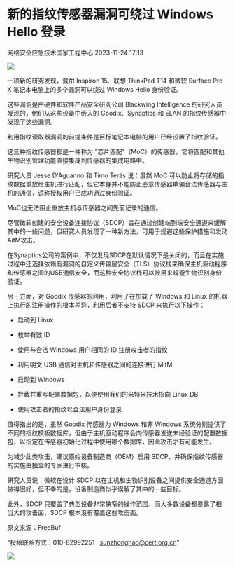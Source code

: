 #  新的指纹传感器漏洞可绕过 Windows Hello 登录   
 网络安全应急技术国家工程中心   2023-11-24 17:13  
  
![](https://mmbiz.qpic.cn/mmbiz_jpg/GoUrACT176nEBg7a6Ta8LVOUleIZOGdwGzvUQO85aWeyQNU8hwmkECYcFJxEgpSg0eRNzeEjr1bVic0WKvEU1NA/640?wx_fmt=jpeg&from=appmsg "")  
  
一项新的研究发现，戴尔 Inspiron 15、联想 ThinkPad T14 和微软 Surface Pro X 笔记本电脑上的多个漏洞可以绕过 Windows Hello 身份验证。  
  
这些漏洞是由硬件和软件产品安全研究公司 Blackwing Intelligence 的研究人员发现的，他们从这些设备中嵌入的 Goodix、Synaptics 和 ELAN 的指纹传感器中发现了这些漏洞。  
  
利用指纹读取器漏洞的前提条件是目标笔记本电脑的用户已经设置了指纹验证。  
  
这三种指纹传感器都是一种称为 "芯片匹配"（MoC）的传感器，它将匹配和其他生物识别管理功能直接集成到传感器的集成电路中。  
  
研究人员 Jesse D'Aguanno 和 Timo Teräs 说：虽然 MoC 可以防止将存储的指纹数据重放给主机进行匹配，但它本身并不能防止恶意传感器欺骗合法传感器与主机的通信，谎称授权用户已成功通过身份验证。  
  
MoC也无法阻止重放主机与传感器之间先前记录的通信。  
  
尽管微软创建的安全设备连接协议（SDCP）旨在通过创建端到端安全通道来缓解其中的一些问题，但研究人员发现了一种新方法，可用于规避这些保护措施和发动AitM攻击。  
  
在Synaptics公司的案例中，不仅发现SDCP在默认情况下是关闭的，而且在实施过程中还选择依赖有漏洞的自定义传输层安全（TLS）协议栈来确保主机驱动程序和传感器之间的USB通信安全，而这种安全协议栈可以被用来规避生物识别身份验证。  
  
另一方面，对 Goodix 传感器的利用，利用了在加载了 Windows 和 Linux 的机器上执行的注册操作的根本差异，利用后者不支持 SDCP 来执行以下操作：  
- 启动到 Linux  
  
- 枚举有效 ID  
  
- 使用与合法 Windows 用户相同的 ID 注册攻击者的指纹  
  
- 利用明文 USB 通信对主机和传感器之间的连接进行 MitM  
  
- 启动到 Windows  
  
- 拦截并重写配置数据包，以便使用我们的米特米技术指向 Linux DB  
  
- 使用攻击者的指纹以合法用户身份登录  
  
值得指出的是，虽然 Goodix 传感器为 Windows 和非 Windows 系统分别提供了不同的指纹模板数据库，但由于主机驱动程序会向传感器发送未经验证的配置数据包，以指定在传感器初始化过程中使用哪个数据库，因此攻击才有可能发生。  
  
为减少此类攻击，建议原始设备制造商（OEM）启用 SDCP，并确保指纹传感器的实施由独立的专家进行审核。  
  
研究人员说：微软在设计 SDCP 以在主机和生物识别设备之间提供安全通道方面做得很好，但不幸的是，设备制造商似乎误解了其中的一些目标。  
  
此外，SDCP 只覆盖了典型设备非常狭窄的操作范围，而大多数设备都暴露了相当大的攻击面，SDCP 根本没有覆盖这些攻击面。  
  
  
  
原文来源：FreeBuf  
  
“投稿联系方式：010-82992251   sunzhonghao@cert.org.cn”  
  
![](https://mmbiz.qpic.cn/mmbiz_jpg/GoUrACT176n1NvL0JsVSB8lNDX2FCGZjW0HGfDVnFao65ic4fx6Rv4qylYEAbia4AU3V2Zz801UlicBcLeZ6gS6tg/640?wx_fmt=jpeg&wxfrom=5&wx_lazy=1&wx_co=1 "")  
  
